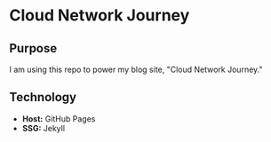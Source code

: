 # Cloud Network Journey

## Purpose

I am using this repo to power my blog site, "Cloud Network Journey."

## Technology

* **Host:** GitHub Pages
* **SSG:** Jekyll